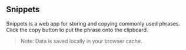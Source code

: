 ## Snippets

Snippets is a web app for storing and copying commonly used phrases. Click the copy button to put the phrase onto the clipboard.


> Note:
> Data is saved locally in your browser cache.

